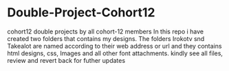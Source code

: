 # Double-Project-Cohort12
cohort12 double projects by all cohort-12 members
In this repo i have created two folders that contains my designs. The folders Irokotv snd Takealot are named according to their web address or url  and they contains html designs, css, Images and all other font attachments. kindly see all files, review and revert back for futher updates    
